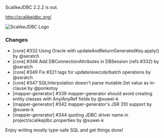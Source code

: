ScalikeJDBC 2.2.2 is out. 

http://scalikejdbc.org/

![ScalikeJDBC Logo](http://scalikejdbc.org/images/logo.png)

### Changes

- [core] #332 Using Oracle with updateAndReturnGeneratedKey.apply() by @seratch
- [core] #348 Add DBConnectionAttributes in DBSession (refs #332) by @seratch
- [core] #349 Fix #321 tags for update/execute/batch operations by @seratch
- [core] #347 SQLInterpolation doesn't parse mutable.Set value as in-clause by @ponkotuy
- [mapper-generator] #339 mapper-generator should avoid creating entity classes with Any/AnyRef fields by @xuwei-k
- [mapper-generator] #342 mapper-generator's JSR 310 support by @xuwei-k
- [mapper-generator] #344 quoting JDBC driver name in project/scalikejdbc.properties by @xuwei-k

Enjoy writing mostly type-safe SQL and get things done!

